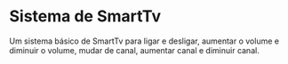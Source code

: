 # Sistema de SmartTv

Um sistema básico de SmartTv para ligar e desligar, aumentar o volume e diminuir o volume, mudar de canal, aumentar canal e diminuir canal.